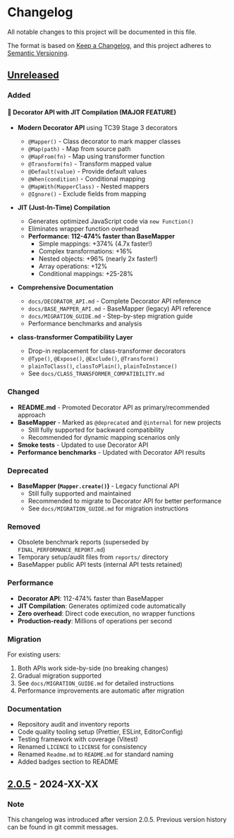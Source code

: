 # Changelog

All notable changes to this project will be documented in this file.

The format is based on [Keep a Changelog](https://keepachangelog.com/en/1.0.0/),
and this project adheres to [Semantic Versioning](https://semver.org/spec/v2.0.0.html).

## [Unreleased]

### Added

#### 🚀 Decorator API with JIT Compilation (MAJOR FEATURE)

- **Modern Decorator API** using TC39 Stage 3 decorators
  - `@Mapper()` - Class decorator to mark mapper classes
  - `@Map(path)` - Map from source path
  - `@MapFrom(fn)` - Map using transformer function
  - `@Transform(fn)` - Transform mapped value
  - `@Default(value)` - Provide default values
  - `@When(condition)` - Conditional mapping
  - `@MapWith(MapperClass)` - Nested mappers
  - `@Ignore()` - Exclude fields from mapping

- **JIT (Just-In-Time) Compilation**
  - Generates optimized JavaScript code via `new Function()`
  - Eliminates wrapper function overhead
  - **Performance: 112-474% faster than BaseMapper**
    - Simple mappings: +374% (4.7x faster!)
    - Complex transformations: +16%
    - Nested objects: +96% (nearly 2x faster!)
    - Array operations: +12%
    - Conditional mappings: +25-28%

- **Comprehensive Documentation**
  - `docs/DECORATOR_API.md` - Complete Decorator API reference
  - `docs/BASE_MAPPER_API.md` - BaseMapper (legacy) API reference
  - `docs/MIGRATION_GUIDE.md` - Step-by-step migration guide
  - Performance benchmarks and analysis

- **class-transformer Compatibility Layer**
  - Drop-in replacement for class-transformer decorators
  - `@Type()`, `@Expose()`, `@Exclude()`, `@Transform()`
  - `plainToClass()`, `classToPlain()`, `plainToInstance()`
  - See `docs/CLASS_TRANSFORMER_COMPATIBILITY.md`

### Changed

- **README.md** - Promoted Decorator API as primary/recommended approach
- **BaseMapper** - Marked as `@deprecated` and `@internal` for new projects
  - Still fully supported for backward compatibility
  - Recommended for dynamic mapping scenarios only
- **Smoke tests** - Updated to use Decorator API
- **Performance benchmarks** - Updated with Decorator API results

### Deprecated

- **BaseMapper (`Mapper.create()`)** - Legacy functional API
  - Still fully supported and maintained
  - Recommended to migrate to Decorator API for better performance
  - See `docs/MIGRATION_GUIDE.md` for migration instructions

### Removed

- Obsolete benchmark reports (superseded by `FINAL_PERFORMANCE_REPORT.md`)
- Temporary setup/audit files from `reports/` directory
- BaseMapper public API tests (internal API tests retained)

### Performance

- **Decorator API**: 112-474% faster than BaseMapper
- **JIT Compilation**: Generates optimized code automatically
- **Zero overhead**: Direct code execution, no wrapper functions
- **Production-ready**: Millions of operations per second

### Migration

For existing users:
1. Both APIs work side-by-side (no breaking changes)
2. Gradual migration supported
3. See `docs/MIGRATION_GUIDE.md` for detailed instructions
4. Performance improvements are automatic after migration

### Documentation

- Repository audit and inventory reports
- Code quality tooling setup (Prettier, ESLint, EditorConfig)
- Testing framework with coverage (Vitest)
- Renamed `LICENCE` to `LICENSE` for consistency
- Renamed `Readme.md` to `README.md` for standard naming
- Added badges section to README

## [2.0.5] - 2024-XX-XX

### Note

This changelog was introduced after version 2.0.5. Previous version history can be found in git commit messages.

[Unreleased]: https://github.com/Isqanderm/data-mapper/compare/v2.0.5...HEAD
[2.0.5]: https://github.com/Isqanderm/data-mapper/releases/tag/v2.0.5
